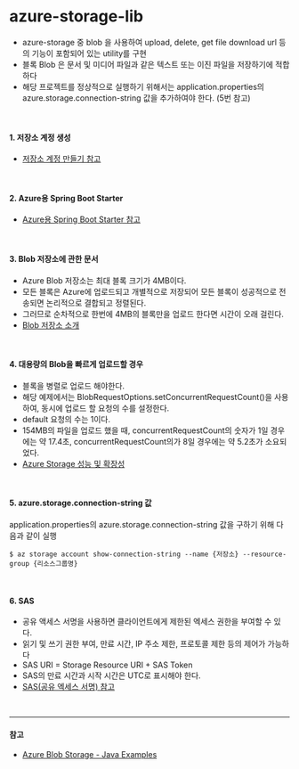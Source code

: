 # azure-storage-lib

- azure-storage 중 blob 을 사용하여 upload, delete, get file download url 등의 기능이 포함되어 있는 utility를 구현
- 블록 Blob 은 문서 및 미디어 파일과 같은 텍스트 또는 이진 파일을 저장하기에 적합하다
- 해당 프로젝트를 정상적으로 실행하기 위해서는 application.properties의 azure.storage.connection-string 값을 추가하여야 한다. (5번 참고)  
<br/>

#### 1. 저장소 계정 생성
- [저장소 계정 만들기 참고](https://docs.microsoft.com/ko-kr/azure/storage/common/storage-quickstart-create-account?tabs=azure-cli) 
<br/>


#### 2. Azure용 Spring Boot Starter
- [Azure용 Spring Boot Starter 참고](https://docs.microsoft.com/ko-kr/java/azure/spring-framework/spring-boot-starters-for-azure)
<br/>

#### 3. Blob 저장소에 관한 문서
- Azure Blob 저장소는 최대 블록 크기가 4MB이다.
- 모든 블록은 Azure에 업로드되고 개별적으로 저장되어 모든 블록이 성공적으로 전송되면 논리적으로 결합되고 정렬된다.
- 그러므로 순차적으로 한번에 4MB의 블록만을 업로드 한다면 시간이 오래 걸린다.
- [Blob 저장소 소개](https://docs.microsoft.com/ko-kr/azure/storage/blobs/storage-blobs-introduction)
<br/>

#### 4. 대용량의 Blob을 빠르게 업로드할 경우
- 블록을 병렬로 업로드 해야한다.
- 해당 예제에서는 BlobRequestOptions.setConcurrentRequestCount()을 사용하여, 동시에 업로드 할 요청의 수를 설정한다.
- default 요청의 수는 1이다.
- 154MB의 파일을 업로드 했을 때, concurrentRequestCount의 숫자가 1일 경우에는 약 17.4초, concurrentRequestCount의가 8일 경우에는 약 5.2초가 소요되었다.
- [Azure Storage 성능 및 확장성](https://docs.microsoft.com/ko-kr/azure/storage/common/storage-performance-checklist)
<br/>

#### 5. azure.storage.connection-string 값
application.properties의 azure.storage.connection-string 값을 구하기 위해 다음과 같이 실행
```
$ az storage account show-connection-string --name {저장소} --resource-group {리소스그룹명}
```
<br/>

#### 6. SAS
- 공유 액세스 서명을 사용하면 클라이언트에게 제한된 엑세스 권한을 부여할 수 있다.
- 읽기 및 쓰기 권한 부여, 만료 시간, IP 주소 제한, 프로토콜 제한 등의 제어가 가능하다
- SAS URI = Storage Resource URI + SAS Token
- SAS의 만료 시간과 시작 시간은 UTC로 표시해야 한다.
- [SAS(공유 엑세스 서명) 참고](https://docs.microsoft.com/ko-kr/azure/storage/common/storage-dotnet-shared-access-signature-part-1#examples-of-sas-uris)

<br/>


---
#### 참고
- [Azure Blob Storage - Java Examples](http://softeng.oicr.on.ca/andy_yang/2017/02/13/azure-java-examples/)
